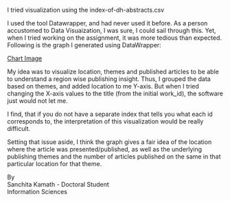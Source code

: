 I tried visualization using the index-of-dh-abstracts.csv <br>

I used the tool Datawrapper, and had never used it before. As a person accustomed to Data Visuaization, I was sure, I could sail through this. Yet, when I tried working on the assignment, it was more tedious than expected. Following is the graph I generated using DataWrapper:

[Chart Image ]([url](https://github.com/SK-143381/is578-intro-to-dh/blob/main/Visualization/Chart%20Creation.png)) <br>

My idea was to visualize location, themes and published articles to be able to understand a region wise publishing insight. Thus, I grouped the data based on themes, and added location to me Y-axis. But when I tried changing the X-axis values to the title (from the initial work_id), the software just would not let me. <br>

I find, that if you do not have a separate index that tells you what each id corresponds to, the interpretation of this visualization would be really difficult. <br>

Setting that issue aside, I think the graph gives a fair idea of the location where the article was presented/published, as well as the underlying publishing themes and the number of articles published on the same in that particular location for that theme.

By <br>
Sanchita Kamath - Doctoral Student <br>
Information Sciences
